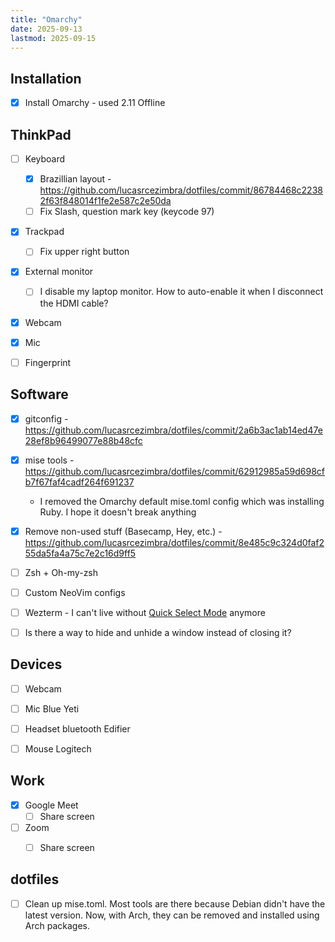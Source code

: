 ```yaml
---
title: "Omarchy"
date: 2025-09-13
lastmod: 2025-09-15
---
```


## Installation
- [x] Install Omarchy - used 2.11 Offline


## ThinkPad
- [ ] Keyboard
  - [x] Brazillian layout - https://github.com/lucasrcezimbra/dotfiles/commit/86784468c22382f63f848014f1fe2e587c2e50da
  - [ ] Fix Slash, question mark key (keycode 97)
- [x] Trackpad
  - [ ] Fix upper right button
- [x] External monitor
  - [ ] I disable my laptop monitor. How to auto-enable it when I disconnect the HDMI cable?
- [x] Webcam
- [x] Mic
- [ ] Fingerprint


## Software
- [x] gitconfig - https://github.com/lucasrcezimbra/dotfiles/commit/2a6b3ac1ab14ed47e28ef8b96499077e88b48cfc
- [x] mise tools - https://github.com/lucasrcezimbra/dotfiles/commit/62912985a59d698cfb7f67faf4cadf264f691237
  - I removed the Omarchy default mise.toml config which was installing Ruby. I hope it doesn't break anything
- [x] Remove non-used stuff (Basecamp, Hey, etc.) - https://github.com/lucasrcezimbra/dotfiles/commit/8e485c9c324d0faf255da5fa4a75c7e2c16d9ff5
- [ ] Zsh + Oh-my-zsh
- [ ] Custom NeoVim configs
- [ ] Wezterm - I can't live without [Quick Select Mode](https://wezterm.org/quickselect.html) anymore
- [ ] Is there a way to hide and unhide a window instead of closing it?


## Devices
- [ ] Webcam
- [ ] Mic Blue Yeti
- [ ] Headset bluetooth Edifier
- [ ] Mouse Logitech


## Work
- [x] Google Meet
  - [ ] Share screen
- [ ] Zoom
  - [ ] Share screen


## dotfiles
- [ ] Clean up mise.toml. Most tools are there because Debian didn't have the latest version. Now, with Arch, they can be removed and installed using Arch packages.

